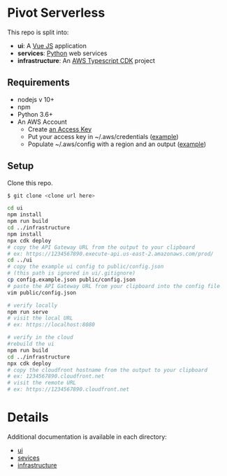 # Pivot Serverless 

This repo is split into:

- **ui**: A [Vue JS](https://vuejs.org/) application
- **services**: [Python](https://www.python.org/) web services
- **infrastructure**: An [AWS Typescript CDK](https://aws.amazon.com/cdk/) project

## Requirements
 * nodejs v 10+
 * npm
 * Python 3.6+
 * An AWS Account
    * Create [an Access Key](https://docs.aws.amazon.com/general/latest/gr/aws-sec-cred-types.html#access-keys-and-secret-access-keys)
    * Put your access key in ~/.aws/credentials ([example](https://docs.aws.amazon.com/cli/latest/userguide/cli-configure-files.html))
    * Populate ~/.aws/config with a region and an output ([example](https://docs.aws.amazon.com/cli/latest/userguide/cli-configure-files.html))


## Setup

Clone this repo.

```bash
$ git clone <clone url here>
```

```bash
cd ui
npm install
npm run build
cd ../infrastructure
npm install
npx cdk deploy
# copy the API Gateway URL from the output to your clipboard
# ex: https://1234567890.execute-api.us-east-2.amazonaws.com/prod/
cd ../ui
# copy the example ui config to public/config.json
# (this path is ignored in ui/.gitignore)
cp config.example.json public/config.json
# paste the API Gateway URL from your clipboard into the config file
vim public/config.json

# verify locally
npm run serve
# visit the local URL
# ex: https://localhost:8080

# verify in the cloud 
#rebuild the ui
npm run build
cd ../infrastructure
npx cdk deploy
# copy the cloudfront hostname from the output to your clipboard
# ex: 1234567890.cloudfront.net
# visit the remote URL
# ex: https://1234567890.cloudfront.net
```

# Details
Additional documentation is available in each directory:
- [ui](./ui/README.md)
- [sevices](./services/README.md)
- [infrastructure](./infrastructure/README.md)
